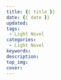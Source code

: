 ```yaml
---
title: {{ title }}
date: {{ date }}
updated:
tags:
 - Light Novel
categories:
 - Light Novel
keywords:
description:
top_img:
cover:
---
```

